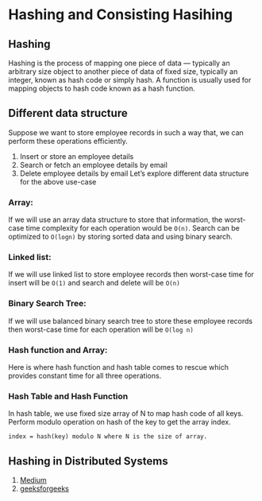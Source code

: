 # Hashing and Consisting Hasihing

## Hashing

Hashing is the process of mapping one piece of data — typically an arbitrary size object to another piece of data of fixed size, typically an integer, known as hash code or simply hash. A function is usually used for mapping objects to hash code known as a hash function.

## Different data structure

Suppose we want to store employee records in such a way that, we can perform these operations efficiently.

1. Insert or store an employee details
1. Search or fetch an employee details by email
1. Delete employee details by email
Let’s explore different data structure for the above use-case

### Array:

If we will use an array data structure to store that information, the worst-case time complexity for each operation would be ```O(n)```. Search can be optimized to ```O(logn)``` by storing sorted data and using binary search.

### Linked list:

If we will use linked list to store employee records then worst-case time for insert will be ```O(1)``` and search and delete will be ```O(n)```

### Binary Search Tree:

If we will use balanced binary search tree to store these employee records then worst-case time for each operation will be ```O(log n)```

### Hash function and Array:

Here is where hash function and hash table comes to rescue which provides constant time for all three operations.

### Hash Table and Hash Function

In hash table, we use fixed size array of N to map hash code of all keys. Perform modulo operation on hash of the key to get the array index.

```index = hash(key) modulo N where N is the size of array.```

## Hashing in Distributed Systems

1. [Medium](https://medium.com/system-design-blog/consistent-hashing-b9134c8a9062)
2. [geeksforgeeks](https://www.geeksforgeeks.org/hashing-in-distributed-systems/)
